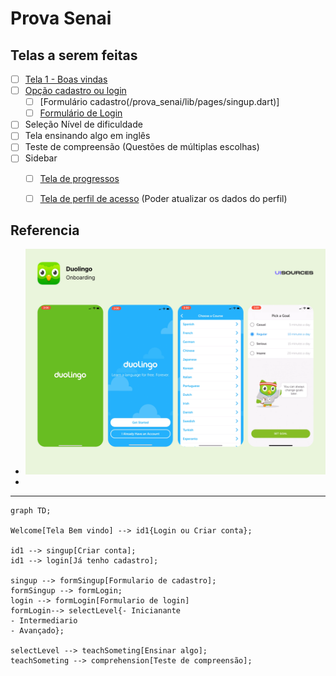 # Prova Senai

## Telas a serem feitas
- [ ] [Tela 1 - Boas vindas](/prova_senai/lib/pages/welcome.dart)
- [ ] [Opção cadastro ou login](/prova_senai/lib/pages/welcome.dart)
	- [ ] [Formulário cadastro(/prova_senai/lib/pages/singup.dart)]
	- [ ] [Formulário de Login](/prova_senai/lib/pages/login.dart)
- [ ] Seleção Nível de dificuldade
- [ ] Tela ensinando algo em inglês
- [ ] Teste de compreensão (Questões de múltiplas escolhas)
- [ ] Sidebar
    - [ ] [Tela de progressos](/prova_senai/lib/pages/progress.dart)
    - [ ] [Tela de perfil de acesso](/prova_senai/lib/pages/profile.dart)
        (Poder atualizar os dados do perfil)


## Referencia
- ![Alt text](/prova_senai/assets/image01.png)
- 


---

```mermaid
graph TD;

Welcome[Tela Bem vindo] --> id1{Login ou Criar conta};

id1 --> singup[Criar conta];
id1 --> login[Já tenho cadastro];

singup --> formSingup[Formulario de cadastro];
formSingup --> formLogin;
login --> formLogin[Formulario de login] 
formLogin--> selectLevel{- Inicianante
- Intermediario
- Avançado};

selectLevel --> teachSometing[Ensinar algo];
teachSometing --> comprehension[Teste de compreensão];
 ```